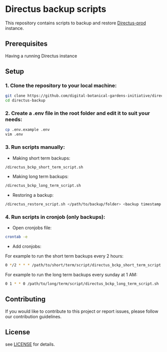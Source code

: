 # Directus backup scripts

This repository contains scripts to backup and restore [Directus-prod](https://github.com/digital-botanical-gardens-initiative/Directus-prod) instance.

## Prerequisites

Having a running Directus instance

## Setup

### 1. Clone the repository to your local machine:

```bash
git clone https://github.com/digital-botanical-gardens-initiative/directus-backup.git
cd directus-backup
```

### 2. Create a .env file in the root folder and edit it to suit your needs:
```bash
cp .env.example .env
vim .env
```

### 3. Run scripts manually:

- Making short term backups:

```sh
/directus_bckp_short_term_script.sh
```

- Making long term backups:

```sh
/directus_bckp_long_term_script.sh
```

- Restoring a backup:

```sh
/directus_restore_script.sh </path/to/backup/folder> <backup timestamp in format YYYYMMDDHHMMSS>
```


### 4. Run scripts in cronjob (only backups):

- Open cronjobs file:

```sh
crontab -e
```

- Add cronjobs:

For example to run the short term backups every 2 hours: 
```sh
0 */2 * * * /path/to/short/term/script/directus_bckp_short_term_script.sh
```

For example to run the long term backups every sunday at 1 AM:
```sh
0 1 * * 0 /path/to/long/term/script/directus_bckp_long_term_script.sh
```

## Contributing

If you would like to contribute to this project or report issues, please follow our contribution guidelines.

## License

see [LICENSE](https://github.com/digital-botanical-gardens-initiative/directus-backup/LICENSE) for details.